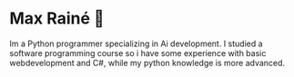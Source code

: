 # Max Rainé 🦆

Im a Python programmer specializing in Ai development. I studied a software programming course so i have some experience with basic webdevelopment and C#, while my python knowledge is more advanced.
